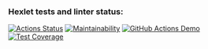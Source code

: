 ### Hexlet tests and linter status:
[![Actions Status](https://github.com/SizemovPavel/frontend-project-46/workflows/hexlet-check/badge.svg)](https://github.com/SizemovPavel/frontend-project-46/actions)
[![Maintainability](https://api.codeclimate.com/v1/badges/7afdbb6b006328d3426e/maintainability)](https://codeclimate.com/github/SizemovPavel/frontend-project-46/maintainability)
[![GitHub Actions Demo](https://github.com/SizemovPavel/frontend-project-46/actions/workflows/github-actions.yml/badge.svg)](https://github.com/SizemovPavel/frontend-project-46/actions/workflows/github-actions.yml)
[![Test Coverage](https://api.codeclimate.com/v1/badges/7afdbb6b006328d3426e/test_coverage)](https://codeclimate.com/github/SizemovPavel/frontend-project-46/test_coverage)